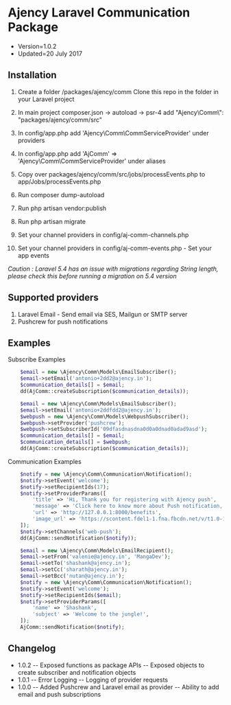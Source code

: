 # Ajency Laravel Communication Package

- Version=1.0.2
- Updated=20 July 2017

## Installation

1. Create a folder /packages/ajency/comm Clone this repo in the folder in your Laravel project

2. In main project composer.json -> autoload -> psr-4 add "Ajency\\Comm\\": "packages/ajency/comm/src"

3. In config/app.php add 'Ajency\Comm\CommServiceProvider' under providers

4. In config/app.php add 'AjComm' => 'Ajency\Comm\CommServiceProvider' under aliases

5. Copy over packages/ajency/comm/src/jobs/processEvents.php to app/Jobs/processEvents.php

5. Run composer dump-autoload

6. Run php artisan vendor:publish

7. Run php artisan migrate

8. Set your channel providers in config/aj-comm-channels.php

9. Set your channel providers in config/aj-comm-events.php - Set your app events

*Caution : Laravel 5.4 has an issue with migrations regarding String length, please check this before running a migration on 5.4 version*

## Supported providers
1. Laravel Email - Send email via SES, Mailgun or SMTP server
2. Pushcrew for push notifications

## Examples

Subscribe Examples

```php
    $email = new \Ajency\Comm\Models\EmailSubscriber();
    $email->setEmail('antonio+2dd2@ajency.in');
    $communication_details[] = $email;
    dd(AjComm::createSubscription($communication_details));
```

```php
    $email = new \Ajency\Comm\Models\EmailSubscriber();
    $email->setEmail('antonio+2ddfdd2@ajency.in');
    $webpush = new \Ajency\Comm\Models\WebpushSubscriber();
    $webpush->setProvider('pushcrew');
    $webpush->setSubscriberId('09dfasdnasdna0d0a0dnad0adad9asd');
    $communication_details[] = $email;
    $communication_details[] = $webpush;
    dd(AjComm::createSubscription($communication_details));
```

Communication Examples

```php
    $notify = new \Ajency\Comm\Communication\Notification();
    $notify->setEvent('welcome');
    $notify->setRecipientIds(17);
    $notify->setProviderParams([
        'title' => 'Hi, Thank you for registering with Ajency push',
        'message' => 'Click here to know more about Push notification, edit your push settings using the gear icon above',
        'url' => 'http://127.0.0.1:8000/benefits',
        'image_url' => 'https://scontent.fdel1-1.fna.fbcdn.net/v/t1.0-1/c28.28.345.345/s50x50/485505_10151614542753486_1618802863_n.jpg?oh=d6831999d41e5e44c63ec62e0ac379f8&oe=59F74C83',
    ]);
    $notify->setChannels('web-push');
    dd(AjComm::sendNotification($notify));
```

```php
    $email = new \Ajency\Comm\Models\EmailRecipient();
    $email->setFrom('valenie@ajency.in', 'MangaDev');
    $email->setTo('shashank@ajency.in');
    $email->setCc('sharath@ajency.in');
    $email->setBcc('nutan@ajency.in');
    $notify = new \Ajency\Comm\Communication\Notification();
    $notify->setEvent('welcome');
    $notify->setRecipientIds($email);
    $notify->setProviderParams([
        'name' => 'Shashank',
        'subject' => 'Welcome to the jungle!',
    ]);
    AjComm::sendNotification($notify);
```

## Changelog
- 1.0.2
-- Exposed functions as package APIs
-- Exposed objects to create subscriber and notification objects
- 1.0.1
-- Error Logging
-- Logging of provider requests
- 1.0.0
-- Added Pushcrew and Laravel email as provider
-- Ability to add email and push subscriptions